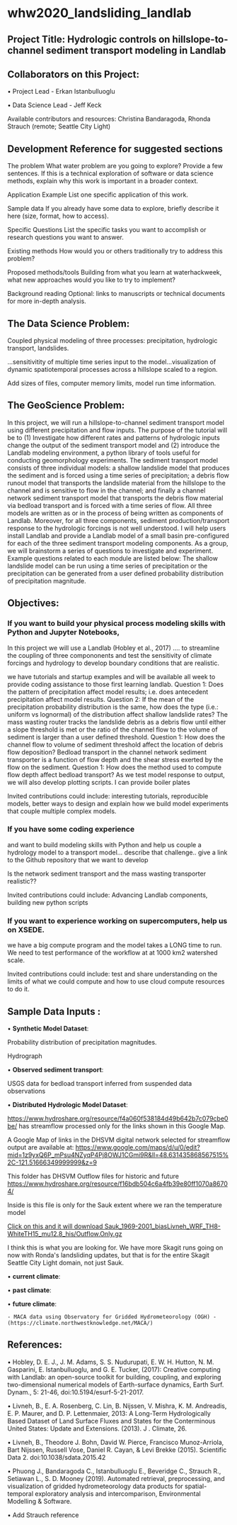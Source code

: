 # whw2020_landsliding_landlab

## Project Title: Hydrologic controls on hillslope-to-channel sediment transport modeling in Landlab

## Collaborators on this Project:
•	Project Lead - Erkan Istanbulluoglu

•	Data Science Lead - Jeff Keck

Available contributors and resources:  Christina Bandaragoda, Rhonda Strauch (remote; Seattle City Light)

## Development Reference for suggested sections

The problem
What water problem are you going to explore? Provide a few sentences. If this is a technical exploration of software or data science methods, explain why this work is important in a broader context.

Application Example
List one specific application of this work.

Sample data
If you already have some data to explore, briefly describe it here (size, format, how to access).

Specific Questions
List the specific tasks you want to accomplish or research questions you want to answer.

Existing methods
How would you or others traditionally try to address this problem?

Proposed methods/tools
Building from what you learn at waterhackweek, what new approaches would you like to try to implement?

Background reading
Optional: links to manuscripts or technical documents for more in-depth analysis.


## The Data Science Problem:
Coupled physical modeling of three processes: precipitation, hydrologic transport, landslides.

...sensitivitity of multiple time series input to the model...visualization of dynamic spatiotemporal processes across a hillslope scaled to a region. 
 
Add sizes of files, computer memory limits, model run time information.

## The GeoScience Problem:

In this project, we will run a hillslope-to-channel sediment transport model using different precipitation and flow inputs. The purpose of the tutorial will be to (1) Investigate how different rates and patterns of hydrologic inputs change the output of the sediment transport model and (2) introduce the Landlab modeling environment, a python library of tools useful for conducting geomorphology experiments.
The sediment transport model consists of three individual models: a shallow landslide model that produces the sediment and is forced using a time series of precipitation; a debris flow runout model that transports the landslide material from the hillslope to the channel and is sensitive to flow in the channel; and finally a channel network sediment transport model that transports the debris flow material via bedload transport and is forced with a time series of flow. All three models are written as or in the process of being written as components of Landlab. Moreover, for all three components, sediment production/transport response to the hydrologic forcings is not well understood.
I will help users install Landlab and provide a Landlab model of a small basin pre-configured for each of the three sediment transport modeling components. As a group, we will brainstorm a series of questions to investigate and experiment. Example questions related to each module are listed below: 
The shallow landslide model can be run using a time series of precipitation or the precipitation can be generated from a user defined probability distribution of precipitation magnitude.


## Objectives:

### If you want to build your physical process modeling skills with Python and Jupyter Notebooks, 
In this project we will use a Landlab (Hobley et al., 2017) .... to streamline the coupling of three compononents and test the sensitivity of climate forcings and hydrology to develop boundary conditions that are realistic. 

we have tutorials and startup examples and will be available all week to provide coding assistance to those first learning landlab.
 Question 1: Does the pattern of precipitation affect model results; i.e. does antecedent precipitation affect model results. Question 2: If the mean of the precipitation probability distribution is the same, how does the type (i.e.: uniform vs lognormal) of the distribution affect shallow landslide rates? 
The mass wasting router tracks the landslide debris as a debris flow until either a slope threshold is met or the ratio of the channel flow to the volume of sediment is larger than a user defined threshold. Question 1: How does the channel flow to volume of sediment threshold affect the location of debris flow deposition?
Bedload transport in the channel network sediment transporter is a function of flow depth and the shear stress exerted by the flow on the sediment. Question 1: How does the method used to compute flow depth affect bedload transport? 
As we test model response to output, we will also develop plotting scripts. I can provide boiler plates 

Invited contributions could include: interesting tutorials, reproducible models, better ways to design and explain how we build model experiments that couple multiple complex models.  



### If you have some coding experience 
and want to build modeling skills with Python and help us couple a hydrology model to a transport model... describe that challenge.. give a link to the Github repository that we want to develop

Is the network sediment transport and the mass wasting transporter realistic??  

Invited contributions could include: Advancing Landlab components, building new python scripts


###  If you want to experience working on supercomputers, help us on XSEDE.

we have a big compute program and the model takes a LONG time to run.   We need to test performance of the workflow at at 1000 km2 watershed scale. 

Invited contributions could include: test and share understanding on the limits of what we could compute and how to use cloud compute resources to do it.


## Sample Data Inputs  : 
• **Synthetic Model Dataset**:

Probability distribution of precipitation magnitudes.  

Hydrograph

• **Observed sediment transport**:

USGS data for bedload transport inferred from suspended data observations

• **Distributed Hydrologic Model Dataset**:

https://www.hydroshare.org/resource/f4a060f538184d49b642b7c079cbe0be/  has streamflow processed only for the links shown in this Google Map. 

A Google Map of links in the DHSVM digital network selected for streamflow output are available at:
https://www.google.com/maps/d/u/0/edit?mid=1z9yxQ6P_mPsu4NZyqP4Pj8OWJ1CGmi9R&ll=48.631435868567515%2C-121.51666349999999&z=9 

This folder has DHSVM Outflow files for historic and future https://www.hydroshare.org/resource/f16bdb504c6a4fb39e80ff1070a86704/ 

Inside is this file is only for the Sauk extent where we ran the temperature model 

[Click on this and it will download Sauk_1969-2001_biasLivneh_WRF_TH8-WhiteTH15_mu12.8_his/Outflow.Only.gz](
https://nam03.safelinks.protection.outlook.com/?url=https%3A%2F%2Fwww.hydroshare.org%2Fresource%2Ff16bdb504c6a4fb39e80ff1070a86704%2Fdata%2Fcontents%2FSauk_1969-2001_biasLivneh_WRF_TH8-WhiteTH15_mu12.8_his%2FOutflow.Only.gz&data=02%7C01%7Cpfeiffa%40wwu.edu%7C283eb67599ea41fa1b7f08d7b99d49a0%7Cdc46140ce26f43efb0ae00f257f478ff%7C0%7C0%7C637181958568260286&sdata=M3NUFpv5vqr4rQWTMUbIWjtaFiUmxKQLtw4b9fBJscU%3D&reserved=0)

I think this is what you are looking for.  We have more Skagit runs going on now with Ronda's landsliding updates, but that is for the entire Skagit Seattle City Light domain, not just Sauk. 


• **current climate**:

   

• **past climate**:


     
• **future climate**:

    - MACA data using Observatory for Gridded Hydrometeorology (OGH) - (https://climate.northwestknowledge.net/MACA/)

## References: 

• Hobley, D. E. J., J. M. Adams, S. S. Nudurupati, E. W. H. Hutton, N. M. Gasparini, E. Istanbulluoglu, and G. E. Tucker, (2017): Creative computing with Landlab: an open-source toolkit for building, coupling, and exploring two-dimensional numerical models of Earth-surface dynamics, Earth Surf. Dynam., 5: 21-46, doi:10.5194/esurf-5-21-2017.

• Livneh, B., E. A. Rosenberg, C. Lin, B. Nijssen, V. Mishra, K. M. Andreadis, E. P. Maurer, and D. P. Lettenmaier, 2013: A Long-Term Hydrologically Based Dataset of Land Surface Fluxes and States for the Conterminous United States: Update and Extensions. (2013). J . Climate, 26.  

• Livneh, B., Theodore J. Bohn, David W. Pierce, Francisco Munoz-Arriola, Bart Nijssen, Russell Vose, Daniel R. Cayan, & Levi Brekke (2015). Scientific Data 2. doi:10.1038/sdata.2015.42

• Phuong J., Bandaragoda C., Istanbulluoglu E., Beveridge C., Strauch R., Setiawan L., S. D. Mooney (2019).
Automated retrieval, preprocessing, and visualization of gridded hydrometeorology data products for spatial-temporal exploratory analysis and intercomparison, Environmental Modelling & Software.

• Add Strauch reference
